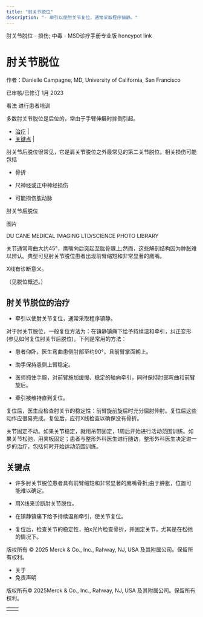 ```yaml
---
title: "肘关节脱位"
description: "- 牵引以使肘关节复位，通常采取程序镇静。"
---
```


﻿肘关节脱位 \- 损伤; 中毒 \- MSD诊疗手册专业版 honeypot link

# 肘关节脱位

作者：Danielle Campagne, MD, University of California, San Francisco

已审核/已修订 1月 2023

看法 进行患者培训

多数肘关节脱位是后位的，常由于手臂伸展时摔倒引起。

- [治疗](#治疗_v13388105_zh) \|
- [关键点](#关键点_v35074092_zh) \|

肘关节后脱位很常见，它是肩关节脱位之外最常见的第二关节脱位。相关损伤可能包括

- 骨折

- 尺神经或正中神经损伤

- 可能损伤肱动脉


肘关节后脱位



图片

DU CANE MEDICAL IMAGING LTD/SCIENCE PHOTO LIBRARY

关节通常弯曲大约45°，鹰嘴向后突起至肱骨髁上;然而，这些解剖结构因为肿胀难以辨认。典型可见肘关节脱位患者出现前臂缩短和非常显著的鹰嘴。

X线有诊断意义。

（见脱位概述。）

## 肘关节脱位的治疗

- 牵引以使肘关节复位，通常采取程序镇静。


对于肘关节脱位，一般复位方法为：在镇静镇痛下给予持续温和牵引，纠正变形(参见如何复位肘关节后脱位)。下列是常用的方法：

- 患者仰卧，医生弯曲患侧肘部至约90°，且前臂掌面朝上。

- 助手保持患侧上臂稳定。

- 医师抓住手腕，对前臂施加缓慢、稳定的轴向牵引，同时保持肘部弯曲和前臂旋后。

- 牵引被维持直到复位。


复位后，医生应检查肘关节的稳定性：前臂旋前旋后时充分屈肘伸肘。复位后这些动作应很易完成。复位后，应行X线检查以确保没有骨折。

关节固定不动。如果关节稳定，就用吊带固定，1周后开始进行活动范围训练。如果关节松弛，用夹板固定；患者与整形外科医生进行随访，整形外科医生决定进一步的治疗，包括何时开始运动范围训练。

## 关键点

- 许多肘关节脱位患者具有前臂缩短和非常显著的鹰嘴骨折;由于肿胀，位置可能难以确定。

- 用X线来诊断肘关节脱位。

- 在镇静镇痛下给予持续温和牵引，使关节复位。

- 复位后，检查关节的稳定性，拍x光片检查骨折，并固定关节，尤其是在松弛的情况下。




版权所有 © 2025
Merck & Co., Inc., Rahway, NJ, USA 及其附属公司。保留所有权利。

- 关于
- 免责声明

版权所有© 2025Merck & Co., Inc., Rahway, NJ, USA 及其附属公司。保留所有权利。

|     |     |
| --- | --- |
|  |  |